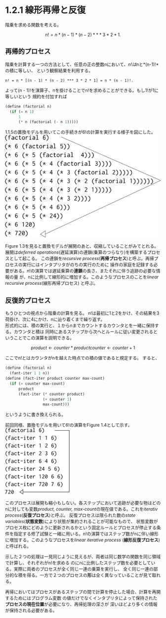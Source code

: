 # 1.2.1 線形再帰と反復
階乗を求める関数を考える。  

```math
n! = n * (n - 1) * (n - 2) *** 3 * 2 * 1.
```
## 再帰的プロセス
階乗を計算する一つの方法として、任意の正の整数*n*において、*n!*は*n*と*(n-1)!*の積に等しい、
という観察結果を利用する。

```maath
n! = n * [(n - 1) * (n - 2) *** 3 * 2 * 1] = n * (n - 1)!.
```

よって(n - 1)!を演算子、nを掛けることでn!を求めることができる。もし1!が1に等しいという
規約を付加すれば

```Scheme
(define (factorial n)
  (if (= n 1)
      1
      (* n (factorial (- n 1)))))
```

1.1.5の置換モデルを用いてこの手続きが6!の計算を実行する様子を図にした。  
![Figure1.3](./Figure1.3.png "Figure1.3")

Figure 1.3を見ると置換モデルが展開のあと、収縮していることがみてとれる。
展開は*deferred operations*(遅延演算)の連鎖(乗算のつらなり)を構築するプロセスとして起こる。
この連鎖を*recursive process*(**再帰プロセス**)と呼ぶ。再帰プロセスの実行にはインタプリタがのちの実行のために
操作の家庭を記録する必要がある。n!の演算では遅延乗算の**連鎖**の長さ、またそれに伴う追跡の必要な情報の量
が、nに比例して線形的に増加する。このようなプロセスのことを*linear recursive process*(線形再帰プロセス)
と呼ぶ。

## 反復的プロセス
もうひとつの視点から階乗の計算を見る。
n!は最初に1と2をかけ、その結果を3荷掛け、次に4にかけ、nに辿り着くまで繰り返す。  
形式的には、積の実行と、１からnまでカウントするカウンタとを一緒に保持する。カウンタと積は
同時にあるステップから次へとルールに従い変更されるということでこの演算を説明できる。

```math
product ← counter * product
counter ← counter + 1
```

ここでn!とはカウンタがnを越えた時点での積の値であると規定する。
すると、

```Scheme
(define (factorial n)
  (fant-iter 1 1 n))
(define (fact-iter product counter max-count)
  (if (> counter max-count)
      product
      (fact-iter (* counter product)
                 (+ counter 1)
                 max-count)))
```
				 
というように書き換えられる。  


前回同様、置換モデルを用いて6!の演算をFigure 1.4として示す。
![Figure1.4](./Figure1.4.png "Figure1.4")

このプロセスは展開も縮小もしない。各ステップにおいて追跡が必要な物はどのnに対しても変数*product,
counter, max-count*の現在値である。これを*iterativ process*(**反復プロセス**)と呼ぶ。
反復プロセスは限られた数の*state variables*(**状態変数**)により状態が集約されることが可能なもので、
状態変数がプロセス枚にどのように更新されるかという固定ルールとプロセスが停止する条件を指定する修了試験と一緒に用いる。n!の演算ではステップ数がnに伴い線形に増加する。このようなプロセスを*linear iterative process*
(**線形反復プロセス**)と呼ばれる。


示した２つの処理は一見同じように見えるが、両者は同じ数学の関数を同じ領域で計算し、それぞれがn!を求める
のにnに比例したステップ数を必要としている。実際に両者のプロセスが全く同じ一連の乗算を実行し、
全く同じ一連の部分的な積を得る。一方で２つのプロセスの**形**は全く異なっていることが見て取れる。

再帰においてはプロセスがあるステップの間で計算を停止した場合、計算を再開するためにはプログラム変数
の値だけでなくインタプリタによって保持された**プロセスの現在位置**が必要になり、再帰処理の深さが
深いほどより多くの情報が保持される必要がある。
